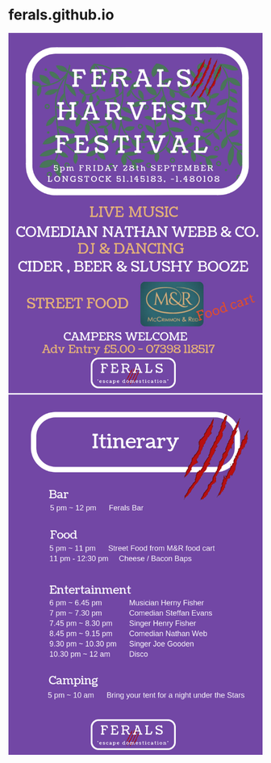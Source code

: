 # ferals.github.io

<img src="FERALS sept 18 flyer 1 (6).png" alt="Italian Trulli">


<img src="FERALS sept 18 flyer 1 (7).png" alt="Italian Trulli">

